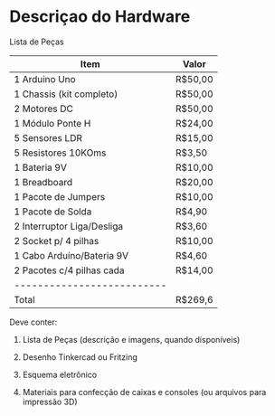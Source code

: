 # Descriçao do Hardware

Lista de Peças


Item                      | Valor
--------------------------| -----
1 Arduino Uno             | R$50,00
1 Chassis (kit completo)  | R$50,00
2 Motores DC              | R$50,00
1 Módulo Ponte H          | R$24,00
5 Sensores LDR            | R$15,00
5 Resistores 10KOms       | R$3,50
1 Bateria 9V              | R$10,00
1 Breadboard              | R$20,00
1 Pacote de Jumpers       | R$10,00
1 Pacote de Solda         | R$4,90
2 Interruptor Liga/Desliga| R$3,60
2 Socket p/ 4 pilhas      | R$10,00
1 Cabo Arduíno/Bateria 9V | R$4,60
2 Pacotes c/4 pilhas cada | R$14,00
--------------------------|
Total                     | R$269,6






Deve conter:

1) Lista de Peças (descrição e imagens, quando disponíveis)

2) Desenho Tinkercad ou Fritzing

3) Esquema eletrônico

4) Materiais para confecção de caixas e consoles (ou arquivos para impressão 3D)
